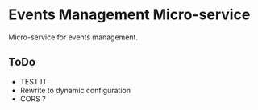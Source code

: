 # Events Management Micro-service

Micro-service for events management.

## ToDo

*   TEST IT
*   Rewrite to dynamic configuration
*   CORS ?